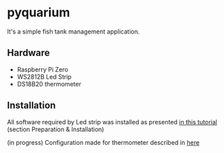 # pyquarium
It's a simple fish tank management application.

## Hardware
* Raspberry Pi Zero
* WS2812B Led Strip
* DS18B20 thermometer
## Installation
All software required by Led strip was installed as presented [in this tutorial](https://tutorials-raspberrypi.com/connect-control-raspberry-pi-ws2812-rgb-led-strips/) (section Preparation & Installation)

(in progress) Configuration made for thermometer described in [here](https://osworld.pl/raspberry-pi-obsluga-termomertrow-ds18b20/)
